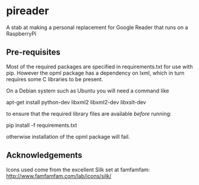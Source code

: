 pireader
========

A stab at making a personal replacement for Google Reader that runs on a
RaspberryPi

Pre-requisites
--------------

Most of the required packages are specified in requirements.txt for use
with pip. However the opml package has a dependency on lxml, which in
turn requires some C libraries to be present.

On a Debian system such as Ubuntu you will need a command like

apt-get install python-dev libxml2 libxml2-dev libxslt-dev

to ensure that the required library files are available *before* running:

pip install -f requirements.txt

otherwise installation of the opml package will fail.


Acknowledgements
----------------

Icons used come from the excellent Silk set at famfamfam: http://www.famfamfam.com/lab/icons/silk/

